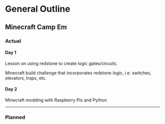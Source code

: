 # General Outline  

## Minecraft Camp Em  

### Actual  

#### Day 1  

Lesson on using redstone to create logic gates/circuits.  

Minecraft build challenge that incorporates redstone logic, i.e. switches, elevators, traps, etc.  

#### Day 2  

Minecraft modding with Raspberry Pis and Python  

***  

### Planned  
